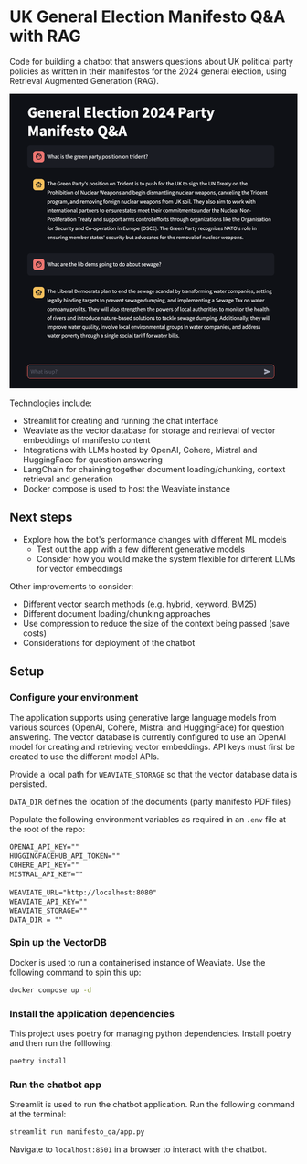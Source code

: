 # UK General Election Manifesto Q&A with RAG

Code for building a chatbot that answers questions about UK political party policies as
written in their manifestos for the 2024 general election, using Retrieval Augmented
Generation (RAG).

<img src="images/chat_example.png" alt="drawing" width="700"/>


Technologies include:
- Streamlit for creating and running the chat interface
- Weaviate as the vector database for storage and retrieval of vector embeddings of manifesto content
- Integrations with LLMs hosted by OpenAI, Cohere, Mistral and HuggingFace for question answering
- LangChain for chaining together document loading/chunking, context retrieval and generation
- Docker compose is used to host the Weaviate instance



## Next steps
- Explore how the bot's performance changes with different ML models
    - Test out the app with a few different generative models
    - Consider how you would make the system flexible for different LLMs for vector embeddings

Other improvements to consider:
- Different vector search methods (e.g. hybrid, keyword, BM25)
- Different document loading/chunking approaches
- Use compression to reduce the size of the context being passed (save costs)
- Considerations for deployment of the chatbot


## Setup

### Configure your environment

The application supports using generative large language models from various sources (OpenAI, Cohere, Mistral 
and HuggingFace) for question answering. The vector database is currently configured to use an OpenAI model for 
creating and retrieving vector embeddings. API keys must first be created to use the different model APIs.

Provide a local path for `WEAVIATE_STORAGE` so that the vector database data is persisted. 

`DATA_DIR` defines the location of the documents (party manifesto PDF files)

Populate the following environment variables as required in an `.env` file at the root of the repo:

```
OPENAI_API_KEY=""
HUGGINGFACEHUB_API_TOKEN=""
COHERE_API_KEY=""
MISTRAL_API_KEY=""

WEAVIATE_URL="http://localhost:8080"
WEAVIATE_API_KEY=""
WEAVIATE_STORAGE=""
DATA_DIR = ""
```

### Spin up the VectorDB

Docker is used to run a containerised instance of Weaviate. Use the following command to spin this up:

```bash
docker compose up -d
```

### Install the application dependencies

This project uses poetry for managing python dependencies. Install poetry and then run the folllowing: 

```bash
poetry install
```

### Run the chatbot app

Streamlit is used to run the chatbot application. Run the following command at the terminal:

```bash
streamlit run manifesto_qa/app.py
```

Navigate to `localhost:8501` in a browser to interact with the chatbot. 